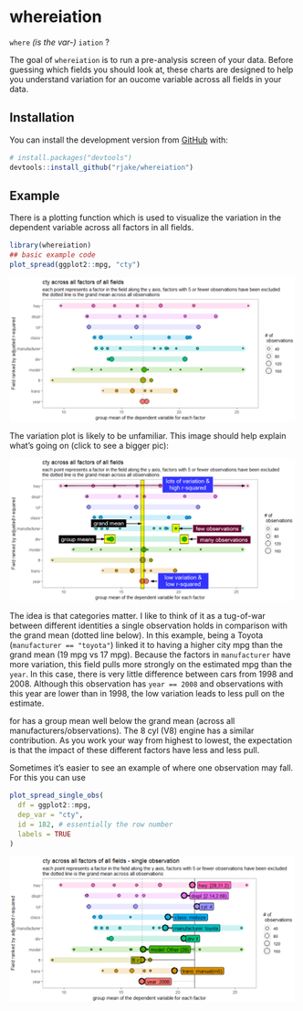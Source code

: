 
<!-- README.md is generated from README.Rmd. Please edit that file -->

# whereiation

<!-- badges: start -->

<!-- badges: end -->

`where` *(is the var-)* `iation` ?

The goal of `whereiation` is to run a pre-analysis screen of your data.
Before guessing which fields you should look at, these charts are
designed to help you understand variation for an oucome variable across
all fields in your data.

## Installation

You can install the development version from
[GitHub](https://github.com/) with:

``` r
# install.packages("devtools")
devtools::install_github("rjake/whereiation")
```

## Example

There is a plotting function which is used to visualize the variation in
the dependent variable across all factors in all fields.

``` r
library(whereiation)
## basic example code
plot_spread(ggplot2::mpg, "cty")
```

<img src="man/figures/mpg_variation_plot.png" alt="mpg_variation_plot" width="500"/>

The variation plot is likely to be unfamiliar. This image should help
explain what’s going on (click to see a bigger pic):

<img src="man/figures/mpg_variation_plot_reading.png" alt="mpg_variation_plot_reading" width="500"/>

The idea is that categories matter. I like to think of it as a
tug-of-war between different identities a single observation holds in
comparison with the grand mean (dotted line below). In this example,
being a Toyota (`manufacturer == "toyota"`) linked it to having a higher
city mpg than the grand mean (19 mpg vs 17 mpg). Because the factors in
`manufacturer` have more variation, this field pulls more strongly on
the estimated mpg than the `year`. In this case, there is very little
difference between cars from 1998 and 2008. Although this observation
has `year == 2008` and observations with this year are lower than in
1998, the low variation leads to less pull on the estimate.

for has a group mean well below the grand mean (across all
manufacturers/observations). The 8 cyl (V8) engine has a similar
contribution. As you work your way from highest to lowest, the
expectation is that the impact of these different factors have less and
less pull.

Sometimes it’s easier to see an example of where one observation may
fall. For this you can use

``` r
plot_spread_single_obs(
  df = ggplot2::mpg, 
  dep_var = "cty", 
  id = 182, # essentially the row number
  labels = TRUE
)
```

<img src="man/figures/mpg_variation_plot_single_obs.png" alt="mpg_variation_plot_single_obs" width="500"/>

